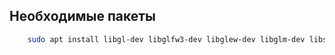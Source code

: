 ## Необходимые пакеты
```bash
    sudo apt install libgl-dev libglfw3-dev libglew-dev libglm-dev libstb-dev
```